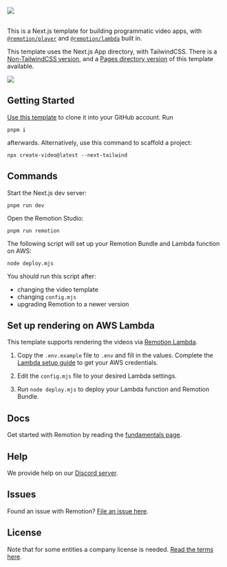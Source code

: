 <img src="https://github.com/remotion-dev/template-next/assets/1629785/9092db5f-7c0c-4d38-97c4-5f5a61f5cc098" />
<br/>

<br/>

This is a Next.js template for building programmatic video apps, with [`@remotion/player`](https://remotion.dev/player) and [`@remotion/lambda`](https://remotion.dev/lambda) built in.

This template uses the Next.js App directory, with TailwindCSS. There is a [Non-TailwindCSS version](https://github.com/remotion-dev/template-next-app-dir), and a [Pages directory version](https://github.com/remotion-dev/template-next-pages-dir) of this template available.

<img src="https://github.com/remotion-dev/template-next/assets/1629785/c9c2e5ca-2637-4ec8-8e40-a8feb5740d88" />

## Getting Started

[Use this template](https://github.com/new?template_name=template-next-app-dir-tailwind&template_owner=remotion-dev) to clone it into your GitHub account. Run

```
pnpm i
```

afterwards. Alternatively, use this command to scaffold a project:

```
npx create-video@latest --next-tailwind
```

## Commands

Start the Next.js dev server:

```
pnpm run dev
```

Open the Remotion Studio:

```
pnpm run remotion
```

The following script will set up your Remotion Bundle and Lambda function on AWS:

```
node deploy.mjs
```

You should run this script after:

- changing the video template
- changing `config.mjs`
- upgrading Remotion to a newer version

## Set up rendering on AWS Lambda

This template supports rendering the videos via [Remotion Lambda](https://remotion.dev/lambda).

1. Copy the `.env.example` file to `.env` and fill in the values.
   Complete the [Lambda setup guide](https://www.remotion.dev/docs/lambda/setup) to get your AWS credentials.

1. Edit the `config.mjs` file to your desired Lambda settings.

1. Run `node deploy.mjs` to deploy your Lambda function and Remotion Bundle.

## Docs

Get started with Remotion by reading the [fundamentals page](https://www.remotion.dev/docs/the-fundamentals).

## Help

We provide help on our [Discord server](https://remotion.dev/discord).

## Issues

Found an issue with Remotion? [File an issue here](https://remotion.dev/issue).

## License

Note that for some entities a company license is needed. [Read the terms here](https://github.com/remotion-dev/remotion/blob/main/LICENSE.md).
